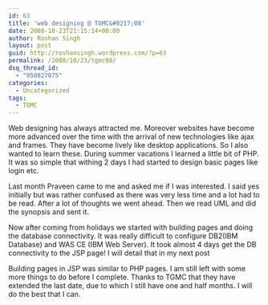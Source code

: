 ```yaml
---
id: 63
title: 'web designing @ TGMC&#8217;08'
date: 2008-10-23T21:15:14+00:00
author: Roshan Singh
layout: post
guid: http://roshansingh.wordpress.com/?p=63
permalink: /2008/10/23/tgmc08/
dsq_thread_id:
  - "950827075"
categories:
  - Uncategorized
tags:
  - TGMC
---
```

Web designing has always attracted me. Moreover websites have become more advanced over the time with the arrival of new technologies like ajax and frames. They have become lively like desktop applications. So I also wanted to learn these. During summer vacations I learned a little bit of PHP. It was so simple that withing 2 days I had started to design basic pages like login etc.

Last month Praveen came to me and asked me if I was interested. I said yes initially but was rather confused as there was very less time and a lot had to be read. After a lot of thoughts we went ahead. Then we read UML and did the synopsis and sent it.

Now after coming from holidays we started with building pages and doing the database connectivity. It was really difficult to configure DB2(IBM Database) and WAS CE (IBM Web Server). It took almost 4 days get the DB connectivity to the JSP page! I will detail that in my next post

Building pages in JSP was similar to PHP pages. I am still left with some more things to do before I complete. Thanks to TGMC that they have extended the last date, due to which I still have one and half months. I will do the best that I can.